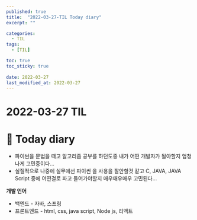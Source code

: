 ```yaml
---
published: true
title:  "2022-03-27-TIL Today diary"
excerpt: ""

categories:
  - TIL
tags:
  - [TIL]

toc: true
toc_sticky: true
 
date: 2022-03-27
last_modified_at: 2022-03-27
---
```


# **2022-03-27 TIL**

# 📃 Today diary
- 파이썬을 문법을 떼고 알고리즘 공부를 하던도중 내가 어떤 개발자가 될야할지 엄청나게 고민중이다...
- 실질적으로 나중에 실무에선 파이썬 을 사용을 잘안할것 같고 C, JAVA, JAVA Script 중에 어떤걸로 파고 들어가야할지 매우매우매우 고민된다... 

**개발 언어**
- 백엔드 - 자바, 스프링 
- 프론트엔드 - html, css, java script, Node js, 리액트


